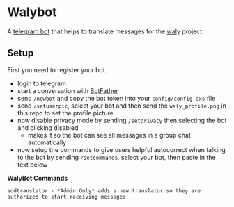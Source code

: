 # Walybot

A [telegram bot](https://core.telegram.org/bots/api) that helps to translate messages for the [waly](http://waly.org/#!/home/main) project.

## Setup

First you need to register your bot.

* login to telegram
* start a conversation with [BotFather](https://core.telegram.org/bots#6-botfather)
* send `/newbot` and copy the bot token into your `config/config.exs` file
* send `/setuserpic`, select your bot and then send the `waly_profile.png` in this repo to set the profile picture
* now disable privacy mode by sending `/setprivacy` then selecting the bot and clicking disabled
  * makes it so the bot can see all messages in a group chat automatically
* now setup the commands to give users helpful autocorrect when talking to the bot by sending `/setcommands`, select your bot, then paste in the text below

__WalyBot Commands__

```
addtranslator - *Admin Only* adds a new translator so they are authorized to start receiving messages
```
